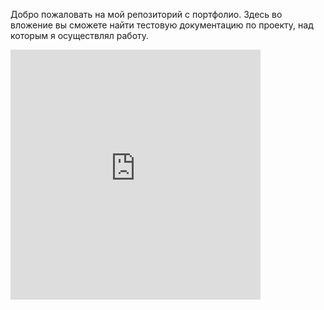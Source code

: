 Добро пожаловать на мой репозиторий с портфолио.
Здесь во вложение вы сможете найти тестовую документацию по проекту, над которым я осуществлял работу.

<iframe src="https://checkvist.com/checklists/859241" scrolling="auto" width="400" height="400" frameborder="0"></iframe>
